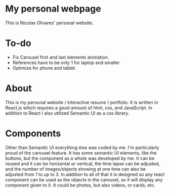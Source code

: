 # My personal webpage
This is Nicolas Olivares' personal website.

# To-do
 - Fix Carousel first and last elements animation.
 - References have to be only 1 for laptop and smaller
 - Optimize for phone and tablet.


# About
This is my personal website / interactive resume / portfolio.
It is written in React.js which requires a good amount of html, css, and JavaScript.
In addition to React I also utilized Semantic UI as a css library.

# Components
Other than Semantic UI everything else was coded by me. I'm particularly proud of the carousel feature. It has some
semantic UI elements, like the buttons, but the component as a whole was developed by me. It can be reused and it
can be horizontal or vertical, the time lapse can be adjusted, and the number of images/objects showing at one time can also be adjusted from 1 to up to 3.
In addition to all of that it is designed so any react component can be used as the objects in the carousel, so it will display any component given to it.
It could be photos, but also videos, or cards, etc.

